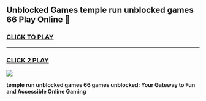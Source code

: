 
## Unblocked Games temple run unblocked games 66 Play Online 👋
<h3>
<a href="https://news.freeplayer.one?title=temple_run_unblocked_games_66&ref=17F">CLICK TO PLAY</a></h3>
<hr>

<h3>
<a href="https://news.freeplayer.one?title=temple_run_unblocked_games_66&ref=17F">CLICK 2 PLAY</a>
  
</h3>

<a href="https://news.freeplayer.one?title=temple_run_unblocked_games_66&ref=17F/"><img src="https://clearcache.store/games.png"></a>


**temple run unblocked games 66 games unblocked: Your Gateway to Fun and Accessible Online Gaming**
